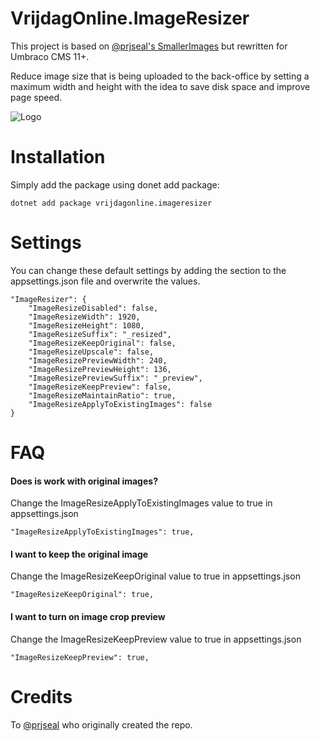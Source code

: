 
# VrijdagOnline.ImageResizer

This project is based on [@prjseal's SmallerImages](https://www.github.com/prjseal/SmallerImages) but rewritten for Umbraco CMS 11+. 

Reduce image size that is being uploaded to the back-office by setting a maximum width and height with the idea to save disk space and improve page speed.

![Logo](https://img.shields.io/nuget/dt/VrijdagOnline.ImageResizer?label=Downloads)

# Installation
Simply add the package using donet add package:
```
dotnet add package vrijdagonline.imageresizer
```

# Settings
You can change these default settings by adding the section to the appsettings.json file and overwrite the values.

```
"ImageResizer": {
    "ImageResizeDisabled": false,
    "ImageResizeWidth": 1920,
    "ImageResizeHeight": 1080,
    "ImageResizeSuffix": "_resized",
    "ImageResizeKeepOriginal": false,
    "ImageResizeUpscale": false,
    "ImageResizePreviewWidth": 240,
    "ImageResizePreviewHeight": 136,
    "ImageResizePreviewSuffix": "_preview",
    "ImageResizeKeepPreview": false,
    "ImageResizeMaintainRatio": true,
    "ImageResizeApplyToExistingImages": false
}
```

# FAQ
#### Does is work with original images?
Change the ImageResizeApplyToExistingImages value to true in appsettings.json
```
"ImageResizeApplyToExistingImages": true,
```
#### I want to keep the original image
Change the ImageResizeKeepOriginal value to true in appsettings.json
```
"ImageResizeKeepOriginal": true,
```
#### I want to turn on image crop preview
Change the ImageResizeKeepPreview value to true in appsettings.json
```
"ImageResizeKeepPreview": true,
```
# Credits
To [@prjseal](https://www.github.com/prjsea) who originally created the repo.
